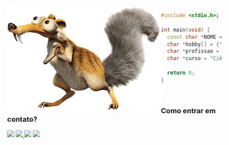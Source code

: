 <img src="esquilo.png" alt="Esquilo" align="left">

  ```c++
  #include <stdio.h>;

  int main(void) {
    const char *NOME = "Caubi Loureiro";
    char *hobby[] = {"futebol", "games", "CTF"};
    char *profissao = "Hacker Ético";
    char *curso = "Ciências da Computação na UFF";

    return 0;
  }
  ```
  
<div id="contatos">
  <br>
  <h3> Como entrar em contato? </h3>
  <img src="https://img.shields.io/badge/caubiloureiro@id.uff.br-D14836?style=for-the-badge&logo=gmail&logoColor=white" /> 
  <a href='https://www.linkedin.com/in/caubi-de-souza-loureiro-rosa-7556b41b5/'><img src="https://img.shields.io/badge/LinkedIn-0077B5?style=for-the-badge&logo=linkedin&logoColor=white" class = "mt-3"> </a>
  <a href="https://app.hackthebox.com/profile/937855/"><img src="https://img.shields.io/badge/Hack_The_Box-000000?style=for-the-badge&logo=hack-the-box&logoColor=9FEF00"></a>
  <a href="https://tryhackme.com/p/F4natic"><img src="https://img.shields.io/badge/Try_Hack_Me-000000?style=for-the-badge&logo=tryhackme&logoColor=withe"></a>
</div>
